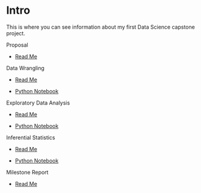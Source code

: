 # Intro
This is where you can see information about my first Data Science capstone project.


Proposal

 - [Read Me](Proposal.md)

Data Wrangling

 - [Read Me](Data%20Wrangling.md)

 - [Python Notebook](Data%20Wrangling.ipynb)

Exploratory Data Analysis

 - [Read Me](Exploratory%20Data%20Analysis.md)

 - [Python Notebook](Exploratory%20Data%20Analysis.ipynb)

Inferential Statistics

 - [Read Me](Inferential%20Statistics.md)

 - [Python Notebook](Inferential%20Statistics.ipynb)

Milestone Report

 - [Read Me](Milestone%20Report.md)
